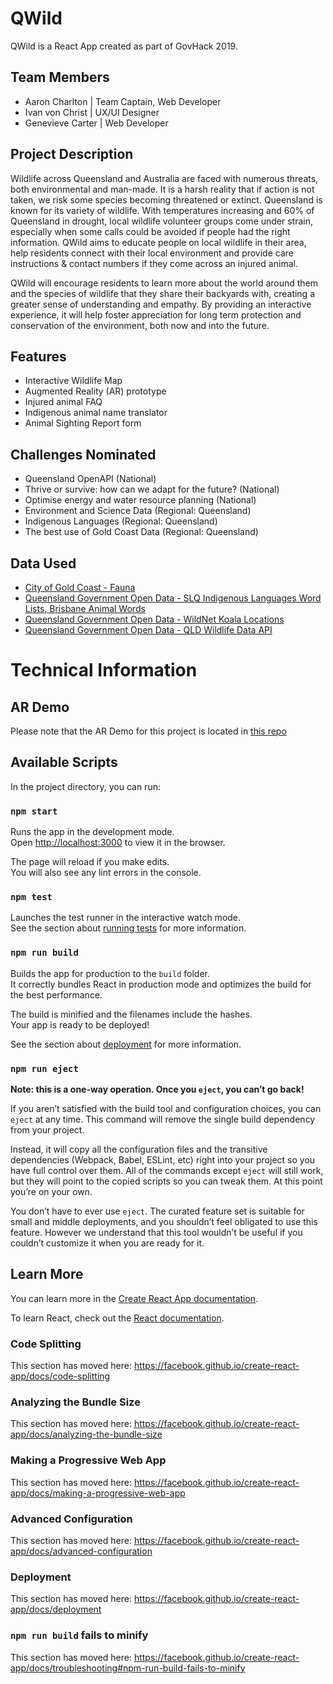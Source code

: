 # QWild

QWild is a React App created as part of GovHack 2019.

## Team Members
* Aaron Charlton | Team Captain, Web Developer
* Ivan von Christ | UX/UI Designer
* Genevieve Carter | Web Developer

## Project Description
Wildlife across Queensland and Australia are faced with numerous threats, both environmental and man-made. It is a harsh reality that if action is not taken, we risk some species becoming threatened or extinct. Queensland is known for its variety of wildlife. With temperatures increasing and 60% of Queensland in drought, local wildlife volunteer groups come under strain, especially when some calls could be avoided if people had the right information. QWild aims to educate people on local wildlife in their area, help residents connect with their local environment and provide care instructions & contact numbers if they come across an injured animal.

QWild will encourage residents to learn more about the world around them and the species of wildlife that they share their backyards with, creating a greater sense of understanding and empathy. By providing an interactive experience, it will help foster appreciation for long term protection and conservation of the environment, both now and into the future.

## Features
* Interactive Wildlife Map
* Augmented Reality (AR) prototype
* Injured animal FAQ
* Indigenous animal name translator
* Animal Sighting Report form

## Challenges Nominated
* Queensland OpenAPI (National)
* Thrive or survive: how can we adapt for the future? (National)
* Optimise energy and water resource planning (National)
* Environment and Science Data (Regional: Queensland)
* Indigenous Languages (Regional: Queensland)
* The best use of Gold Coast Data (Regional: Queensland)

## Data Used
* [City of Gold Coast - Fauna](http://data-goldcoast.opendata.arcgis.com/datasets/03919217b4824ecabb7b5828532f86d1_0)
* [Queensland Government Open Data - SLQ Indigenous Languages Word Lists, Brisbane Animal Words](https://www.data.qld.gov.au/dataset/slq-aboriginal-languages-word-lists/resource/ebd00c34-d5d1-4266-8f6b-d9424104a307)
* [Queensland Government Open Data - WildNet Koala Locations](https://www.data.qld.gov.au/dataset/wildnet-koala-locations)
* [Queensland Government Open Data - QLD Wildlife Data API](https://www.data.qld.gov.au/dataset/qld-wildlife-data-api)

# Technical Information

## AR Demo
Please note that the AR Demo for this project is located in [this repo](https://github.com/ivanvonchrist/ar-demo)

## Available Scripts

In the project directory, you can run:

### `npm start`

Runs the app in the development mode.<br>
Open [http://localhost:3000](http://localhost:3000) to view it in the browser.

The page will reload if you make edits.<br>
You will also see any lint errors in the console.

### `npm test`

Launches the test runner in the interactive watch mode.<br>
See the section about [running tests](https://facebook.github.io/create-react-app/docs/running-tests) for more information.

### `npm run build`

Builds the app for production to the `build` folder.<br>
It correctly bundles React in production mode and optimizes the build for the best performance.

The build is minified and the filenames include the hashes.<br>
Your app is ready to be deployed!

See the section about [deployment](https://facebook.github.io/create-react-app/docs/deployment) for more information.

### `npm run eject`

**Note: this is a one-way operation. Once you `eject`, you can’t go back!**

If you aren’t satisfied with the build tool and configuration choices, you can `eject` at any time. This command will remove the single build dependency from your project.

Instead, it will copy all the configuration files and the transitive dependencies (Webpack, Babel, ESLint, etc) right into your project so you have full control over them. All of the commands except `eject` will still work, but they will point to the copied scripts so you can tweak them. At this point you’re on your own.

You don’t have to ever use `eject`. The curated feature set is suitable for small and middle deployments, and you shouldn’t feel obligated to use this feature. However we understand that this tool wouldn’t be useful if you couldn’t customize it when you are ready for it.

## Learn More

You can learn more in the [Create React App documentation](https://facebook.github.io/create-react-app/docs/getting-started).

To learn React, check out the [React documentation](https://reactjs.org/).

### Code Splitting

This section has moved here: https://facebook.github.io/create-react-app/docs/code-splitting

### Analyzing the Bundle Size

This section has moved here: https://facebook.github.io/create-react-app/docs/analyzing-the-bundle-size

### Making a Progressive Web App

This section has moved here: https://facebook.github.io/create-react-app/docs/making-a-progressive-web-app

### Advanced Configuration

This section has moved here: https://facebook.github.io/create-react-app/docs/advanced-configuration

### Deployment

This section has moved here: https://facebook.github.io/create-react-app/docs/deployment

### `npm run build` fails to minify

This section has moved here: https://facebook.github.io/create-react-app/docs/troubleshooting#npm-run-build-fails-to-minify
